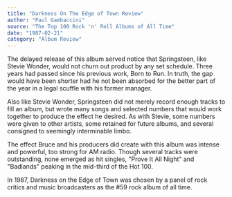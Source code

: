 ```yaml
---
title: "Darkness On The Edge of Town Review"
author: "Paul Gambaccini"
source: "The Top 100 Rock 'n' Roll Albums of All Time"
date: "1987-02-21"
category: "Album Review"
---
```


The delayed release of this album served notice that Springsteen, like Stevie Wonder, would not churn out product by any set schedule. Three years had passed since his previous work, Born to Run. In truth, the gap would have been shorter had he not been absorbed for the better part of the year in a legal scuffle with his former manager.

Also like Stevie Wonder, Springsteen did not merely record enough tracks to fill an album, but wrote many songs and selected numbers that would work together to produce the effect he desired. As with Stevie, some numbers were given to other artists, some retained for future albums, and several consigned to seemingly interminable limbo.

The effect Bruce and his producers did create with this album was intense and powerful, too strong for AM radio. Though several tracks were outstanding, none emerged as hit singles, "Prove It All Night" and "Badlands" peaking in the mid-third of the Hot 100.

In 1987, Darkness on the Edge of Town was chosen by a panel of rock critics and music broadcasters as the #59 rock album of all time.
